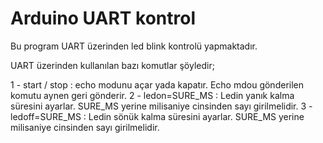 # Arduino UART kontrol

Bu program UART üzerinden led blink kontrolü yapmaktadır.

UART üzerinden kullanılan bazı komutlar şöyledir;

1 - start / stop : echo modunu açar yada kapatır. Echo mdou gönderilen komutu aynen geri gönderir. 
2 - ledon=SURE_MS : Ledin yanık kalma süresini ayarlar. SURE_MS yerine milisaniye cinsinden sayı girilmelidir. 
3 - ledoff=SURE_MS : Ledin sönük kalma süresini ayarlar. SURE_MS yerine milisaniye cinsinden sayı girilmelidir. 

